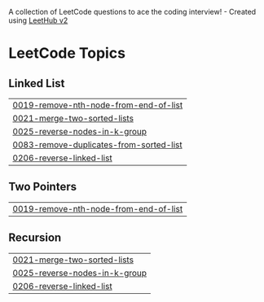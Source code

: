 A collection of LeetCode questions to ace the coding interview! - Created using [LeetHub v2](https://github.com/arunbhardwaj/LeetHub-2.0)
<!---LeetCode Topics Start-->
# LeetCode Topics
## Linked List
|  |
| ------- |
| [0019-remove-nth-node-from-end-of-list](https://github.com/vatsalbhimsariya/LeetcodeSolutions/tree/master/0019-remove-nth-node-from-end-of-list) |
| [0021-merge-two-sorted-lists](https://github.com/vatsalbhimsariya/LeetcodeSolutions/tree/master/0021-merge-two-sorted-lists) |
| [0025-reverse-nodes-in-k-group](https://github.com/vatsalbhimsariya/LeetcodeSolutions/tree/master/0025-reverse-nodes-in-k-group) |
| [0083-remove-duplicates-from-sorted-list](https://github.com/vatsalbhimsariya/LeetcodeSolutions/tree/master/0083-remove-duplicates-from-sorted-list) |
| [0206-reverse-linked-list](https://github.com/vatsalbhimsariya/LeetcodeSolutions/tree/master/0206-reverse-linked-list) |
## Two Pointers
|  |
| ------- |
| [0019-remove-nth-node-from-end-of-list](https://github.com/vatsalbhimsariya/LeetcodeSolutions/tree/master/0019-remove-nth-node-from-end-of-list) |
## Recursion
|  |
| ------- |
| [0021-merge-two-sorted-lists](https://github.com/vatsalbhimsariya/LeetcodeSolutions/tree/master/0021-merge-two-sorted-lists) |
| [0025-reverse-nodes-in-k-group](https://github.com/vatsalbhimsariya/LeetcodeSolutions/tree/master/0025-reverse-nodes-in-k-group) |
| [0206-reverse-linked-list](https://github.com/vatsalbhimsariya/LeetcodeSolutions/tree/master/0206-reverse-linked-list) |
<!---LeetCode Topics End-->